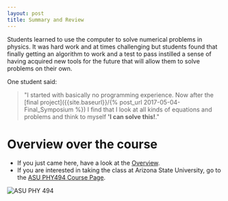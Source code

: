 ```yaml
---
layout: post
title: Summary and Review
---
```


Students learned to use the computer to solve numerical problems in
physics. It was hard work and at times challenging but students found
that finally getting an algorithm to work and a test to pass
instilled a sense of having acquired new tools for the future that
will allow them to solve problems on their own.

One student said:
> "I started with basically no programming experience. Now after the
> [final project]({{site.baseurl}}/{% post_url 2017-05-04-Final_Symposium %})
> I find that I look at all kinds of
> equations and problems and think to myself **'I can solve this!**."

# Overview over the course

* If you just came here, have a look at the [Overview]({{site.baseurl}}/overview/).
* If you are interested in taking the class at Arizona State
  University, go to the
  [ASU PHY494 Course Page](http://becksteinlab.physics.asu.edu/learning/76/phy494-computational-physics).

![ASU PHY 494]({{site.baseurl}}/{{site.figs}}/phy494logo.png)

